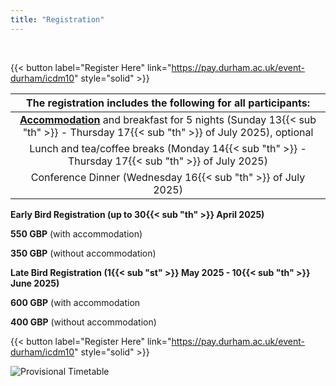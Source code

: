```yaml
---
title: "Registration"
---
```



<br>

{{< button label="Register Here" link="https://pay.durham.ac.uk/event-durham/icdm10" style="solid" >}}

|The registration includes the following for all participants:|
|:--:|
|[**Accommodation**](https://www.durham.ac.uk/colleges-and-student-experience/colleges/collingwood/) and breakfast for 5 nights (Sunday 13{{< sub "th" >}} - Thursday 17{{< sub "th" >}} of July 2025), optional|
|Lunch and tea/coffee breaks (Monday 14{{< sub "th" >}} - Thursday 17{{< sub "th" >}} of July 2025)|
|Conference Dinner (Wednesday 16{{< sub "th" >}} of July 2025)|

**Early Bird Registration (up to 30{{< sub "th" >}} April 2025)**

**550 GBP** (with accommodation)

**350 GBP** (without accommodation)

**Late Bird Registration (1{{< sub "st" >}} May 2025 - 10{{< sub "th" >}} June 2025)**

**600 GBP** (with accommodation

**400 GBP** (without accommodation)

{{< button label="Register Here" link="https://pay.durham.ac.uk/event-durham/icdm10" style="solid" >}}


![Provisional Timetable](/images/gallery/timetable.png)
